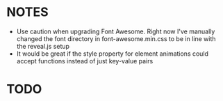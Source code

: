 # NOTES
- Use caution when upgrading Font Awesome. Right now I've manually changed the font directory in font-awesome.min.css to be in line with the reveal.js setup
- It would be great if the style property for element animations could accept functions instead of just key-value pairs

# TODO